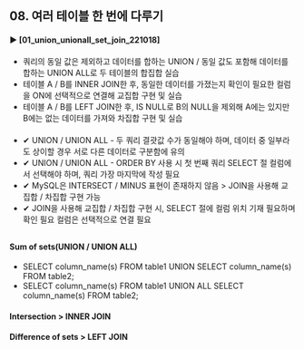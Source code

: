 ####  
## 08. 여러 테이블 한 번에 다루기
#### ► [01_union_unionall_set_join_221018]  
- 쿼리의 동일 값은 제외하고 데이터를 합하는 UNION / 동일 값도 포함해 데이터를 합하는 UNION ALL로 두 테이블의 합집합 실습
- 테이블 A / B를 INNER JOIN한 후, 동일한 데이터를 가졌는지 확인이 필요한 컬럼을 ON에 선택적으로 연결해 교집합 구현 및 실습
- 테이블 A / B를 LEFT JOIN한 후, IS NULL로 B의 NULL을 제외해 A에는 있지만 B에는 없는 데이터를 가져와 차집합 구현 및 실습
####  
- ✔︎ UNION / UNION ALL - 두 쿼리 결괏값 수가 동일해야 하며, 데이터 중 일부라도 상이할 경우 서로 다른 데이터로 구분함에 유의
- ✔︎ UNION / UNION ALL - ORDER BY 사용 시 첫 번째 쿼리 SELECT 절 컬럼에서 선택해야 하며, 쿼리 가장 마지막에 작성 필요
- ✔︎ MySQL은 INTERSECT / MINUS 표현이 존재하지 않음 > JOIN을 사용해 교집합 / 차집합 구현 가능
- ✔︎ JOIN을 사용해 교집합 / 차집합 구현 시, SELECT 절에 컬럼 위치 기재 필요하며 확인 필요 컬럼은 선택적으로 연결 필요
##  
#### Sum of sets(UNION / UNION ALL)
- SELECT column_name(s) FROM table1 UNION SELECT column_name(s) FROM table2;
- SELECT column_name(s) FROM table1 UNION ALL SELECT column_name(s) FROM table2;
#### Intersection > INNER JOIN
#### Difference of sets > LEFT JOIN

